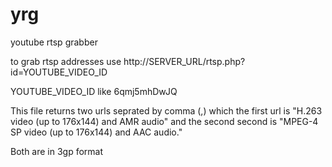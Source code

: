 yrg
===

youtube rtsp grabber

to grab rtsp addresses use 
http://SERVER_URL/rtsp.php?id=YOUTUBE_VIDEO_ID

YOUTUBE_VIDEO_ID like 6qmj5mhDwJQ

This file returns two urls seprated by comma (,) which the first url is "H.263 video (up to 176x144) and AMR audio" and the second second is "MPEG-4 SP video (up to 176x144) and AAC audio." 

Both are in 3gp format

